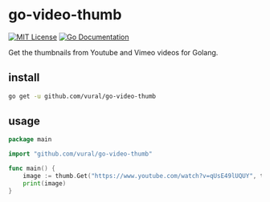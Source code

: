 go-video-thumb
========================

[![MIT License](http://img.shields.io/badge/license-MIT-blue.svg?style=flat-square)][license]
[![Go Documentation](http://img.shields.io/badge/go-documentation-blue.svg?style=flat-square)][godocs]

[license]: https://github.com/vural/go-video-thumb/blob/master/LICENSE
[godocs]: https://godoc.org/github.com/vural/go-video-thumb

Get the thumbnails from Youtube and Vimeo videos for Golang.

## install

```sh
go get -u github.com/vural/go-video-thumb
```

## usage
```go
package main

import "github.com/vural/go-video-thumb"

func main() {
	image := thumb.Get("https://www.youtube.com/watch?v=qUsE49lUQUY", thumb.LARGE)
	print(image)
}
```
